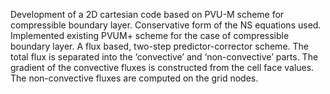 Development of a 2D cartesian code based on PVU-M scheme for compressible boundary layer.
Conservative form of the NS equations used.
Implemented existing PVUM+ scheme for the case of compressible boundary layer.
A flux based, two-step predictor-corrector scheme.
The total flux is separated into the ‘convective’ and ‘non-convective’ parts.
The gradient of the convective fluxes is constructed from the cell face values.
The non-convective fluxes are computed on the grid nodes.
